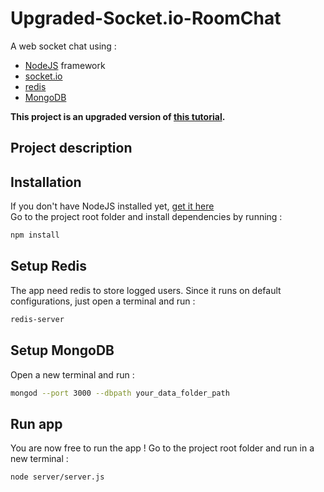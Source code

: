 # Upgraded-Socket.io-RoomChat

A web socket chat using :  
* [NodeJS](https://nodejs.org) framework 
* [socket.io](https://socket.io/docs)
* [redis](https://redis.io)
* [MongoDB]()

**This project is an upgraded version of [this tutorial](https://github.com/Applelo/Socket.io-Room-Chat).**

## Project description

## Installation
If you don't have NodeJS installed yet, [get it here](https://nodejs.org)  
Go to the project root folder and install dependencies by running :
```bash
npm install 
```

## Setup Redis
The app need redis to store logged users. Since it runs on default configurations, just open a terminal and run :
````bash
redis-server
````

## Setup MongoDB
Open a new terminal and run :
````bash
mongod --port 3000 --dbpath your_data_folder_path
````

## Run app
You are now free to run the app ! Go to the project root folder and run in a new terminal :
````bash
node server/server.js
````
